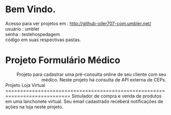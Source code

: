 Bem Vindo.
============================================================================
Acesso para ver projetos em : http://github-oiler707-com.umbler.net/  
usuário : umbler         
senha   : testehospedagem  
código em suas respectivas pastas.

Projeto Formulário Médico
============================================================================
<div style="text-align: right">
Projeto para cadastrar uma pré-consulta  
online de seu cliente com seu médico.    
Neste projeto há consulta de API externa 
de CEPs.                                 
</div>
Projeto Loja Virtual
============================================================================
Simulador de compra e venda de  produtos  
em uma lanchonete virtual. Seu email  
cadastrado receberá notificações de ações na loja  
neste projeto.







